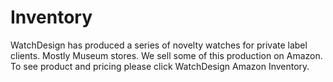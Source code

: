 # Inventory

WatchDesign has produced a series of novelty watches for private label clients. Mostly Museum stores. We sell some of this production on Amazon. To see product and pricing please click WatchDesign Amazon Inventory.
